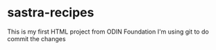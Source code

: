 # sastra-recipes
This is my first HTML project from ODIN Foundation
I'm using git to do commit the changes

